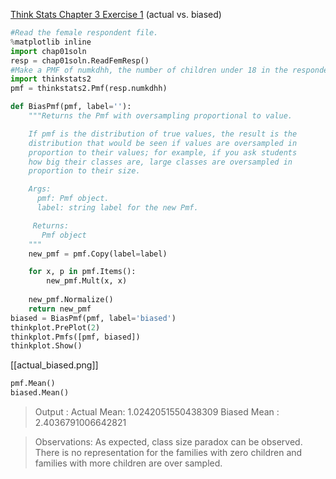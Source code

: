 [Think Stats Chapter 3 Exercise 1](http://greenteapress.com/thinkstats2/html/thinkstats2004.html#toc31) (actual vs. biased)
```python
#Read the female respondent file.
%matplotlib inline
import chap01soln
resp = chap01soln.ReadFemResp()
#Make a PMF of numkdhh, the number of children under 18 in the respondent's household
import thinkstats2
pmf = thinkstats2.Pmf(resp.numkdhh)

def BiasPmf(pmf, label=''):
    """Returns the Pmf with oversampling proportional to value.

    If pmf is the distribution of true values, the result is the
    distribution that would be seen if values are oversampled in
    proportion to their values; for example, if you ask students
    how big their classes are, large classes are oversampled in
    proportion to their size.

    Args:
      pmf: Pmf object.
      label: string label for the new Pmf.

     Returns:
       Pmf object
    """
    new_pmf = pmf.Copy(label=label)

    for x, p in pmf.Items():
        new_pmf.Mult(x, x)
        
    new_pmf.Normalize()
    return new_pmf
biased = BiasPmf(pmf, label='biased')
thinkplot.PrePlot(2)
thinkplot.Pmfs([pmf, biased])
thinkplot.Show()
```
[[actual_biased.png]] 

```python
pmf.Mean()
biased.Mean()
```
> Output :
Actual Mean: 1.0242051550438309
Biased Mean : 2.4036791006642821

> Observations:
As expected, class size paradox can be observed. There is no representation for the families with zero children and families with more children are over sampled. 
